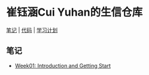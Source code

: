 # 崔钰涵Cui Yuhan的生信仓库
[笔记](../notes/index.md) | [代码](../codes/index.md) | [学习计划](../plan.md)
## 笔记
- [Week01: Introduction and Getting Start](/Week01_Introduction_and_Getting_Start.md)
